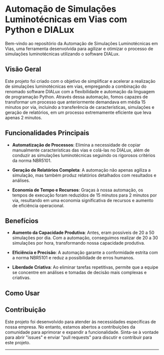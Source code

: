 # Automação de Simulações Luminotécnicas em Vias com Python e DIALux

Bem-vindo ao repositório da Automação de Simulações Luminotécnicas em Vias, uma ferramenta desenvolvida para agilizar e otimizar o processo de simulações luminotécnicas utilizando o software DIALux.

## Visão Geral

Este projeto foi criado com o objetivo de simplificar e acelerar a realização de simulações luminotécnicas em vias, empregando a combinação do renomado software DIALux com a flexibilidade e automação da linguagem de programação Python. Através dessa automação, fomos capazes de transformar um processo que anteriormente demandava em média 15 minutos por via, incluindo a transferência de características, simulações e geração de relatórios, em um processo extremamente eficiente que leva apenas 2 minutos.

## Funcionalidades Principais

- **Automatização de Processos**: Elimina a necessidade de copiar manualmente características das vias e colá-las no DIALux, além de conduzir as simulações luminotécnicas seguindo os rigorosos critérios da norma NBR5101.

- **Geração de Relatórios Completa**: A automação não apenas agiliza a simulação, mas também produz relatórios detalhados com resultados e análises.

- **Economia de Tempo e Recursos**: Graças à nossa automação, os tempos de execução foram reduzidos de 15 minutos para 2 minutos por via, resultando em uma economia significativa de recursos e aumento de eficiência operacional.

## Benefícios

- **Aumento da Capacidade Produtiva**: Antes, eram possíveis de 20 a 50 simulações por dia. Com a automação, conseguimos realizar de 20 a 30 simulações por hora, transformando nossa capacidade produtiva.

- **Eficiência e Precisão**: A automação garante a conformidade estrita com a norma NBR5101 e reduz a possibilidade de erros humanos.

- **Liberdade Criativa**: Ao eliminar tarefas repetitivas, permite que a equipe se concentre em análises e tomadas de decisão mais complexas e criativas.

## Como Usar


## Contribuição

Este projeto foi desenvolvido para atender às necessidades específicas de nossa empresa. No entanto, estamos abertos a contribuições da comunidade para aprimorar e expandir a funcionalidade. Sinta-se à vontade para abrir "issues" e enviar "pull requests" para discutir e contribuir para este projeto.

---

